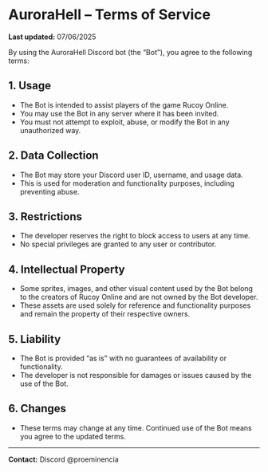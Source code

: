# AuroraHell – Terms of Service
**Last updated:** 07/06/2025

By using the AuroraHell Discord bot (the “Bot”), you agree to the following terms:

## 1. Usage
- The Bot is intended to assist players of the game Rucoy Online.
- You may use the Bot in any server where it has been invited.
- You must not attempt to exploit, abuse, or modify the Bot in any unauthorized way.

## 2. Data Collection
- The Bot may store your Discord user ID, username, and usage data.
- This is used for moderation and functionality purposes, including preventing abuse.

## 3. Restrictions
- The developer reserves the right to block access to users at any time.
- No special privileges are granted to any user or contributor.

## 4. Intellectual Property
- Some sprites, images, and other visual content used by the Bot belong to the creators of Rucoy Online and are not owned by the Bot developer.
- These assets are used solely for reference and functionality purposes and remain the property of their respective owners.

## 5. Liability
- The Bot is provided “as is” with no guarantees of availability or functionality.
- The developer is not responsible for damages or issues caused by the use of the Bot.

## 6. Changes
- These terms may change at any time. Continued use of the Bot means you agree to the updated terms.

---

**Contact:** Discord @proeminencia
